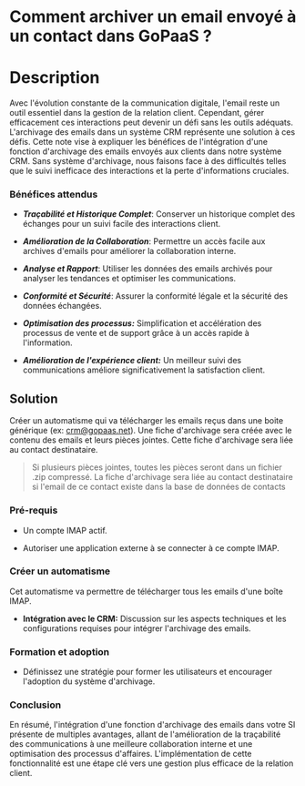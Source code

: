 # Comment archiver un email envoyé à un contact dans GoPaaS ?

# Description
Avec l'évolution constante de la communication digitale, l'email reste un outil essentiel dans la gestion de la relation client. Cependant, gérer efficacement ces interactions peut devenir un défi sans les outils adéquats. L'archivage des emails dans un système CRM représente une solution à ces défis.
Cette note vise à expliquer les bénéfices de l'intégration d'une fonction d'archivage des emails envoyés aux clients dans notre système CRM.
Sans système d'archivage, nous faisons face à des difficultés telles que le suivi inefficace des interactions et la perte d'informations cruciales.

### Bénéfices attendus
- ***Traçabilité et Historique Complet***: Conserver un historique complet des échanges pour un suivi facile des interactions client.

- ***Amélioration de la Collaboration***: Permettre un accès facile aux archives d'emails pour améliorer la collaboration interne.

- ***Analyse et Rapport***:  Utiliser les données des emails archivés pour analyser les tendances et optimiser les communications.

- ***Conformité et Sécurité***: Assurer la conformité légale et la sécurité des données échangées.

- ***Optimisation des processus:*** Simplification et accélération des processus de vente et de support grâce à un accès rapide à l'information.

- ***Amélioration de l'expérience client:*** Un meilleur suivi des communications améliore significativement la satisfaction client.

## Solution

Créer un automatisme qui va télécharger les emails reçus dans une boite générique (ex: crm@gopaas.net). Une fiche d'archivage sera créée avec le contenu des emails et leurs pièces jointes. Cette fiche d'archivage sera liée au contact destinataire.

> Si plusieurs pièces jointes, toutes les pièces seront dans un fichier .zip compressé.
> La fiche d'archivage sera liée au contact destinataire si l'email de ce contact existe dans la base de données de contacts

### Pré-requis

- Un compte IMAP actif.

- Autoriser une application externe à se connecter à ce compte IMAP.

### Créer un automatisme
Cet automatisme va permettre de télécharger tous les emails d'une boîte IMAP.
- **Intégration avec le CRM:** Discussion sur les aspects techniques et les configurations requises pour intégrer l'archivage des emails.

### Formation et adoption
- Définissez une stratégie pour former les utilisateurs et encourager l'adoption du système d'archivage.

### Conclusion
En résumé, l'intégration d'une fonction d'archivage des emails dans votre SI présente de multiples avantages, allant de l'amélioration de la traçabilité des communications à une meilleure collaboration interne et une optimisation des processus d'affaires. L'implémentation de cette fonctionnalité est une étape clé vers une gestion plus efficace de la relation client.
